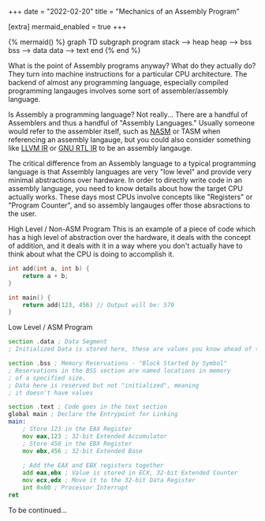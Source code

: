 +++
date = "2022-02-20"
title = "Mechanics of an Assembly Program"

[extra]
mermaid_enabled = true
+++

{% mermaid() %}
graph TD
	subgraph program
	stack --> heap
	heap --> bss
	bss --> data
	data --> text
	end
{% end %}

What is the point of Assembly programs anyway? What do they actually do?
They turn into machine instructions for a particular CPU architecture.
The backend of almost any programming language, especially compiled programming langauges involves some sort of assembler/assembly language.

Is Assembly a programming language?
Not really... There are a handful of Assemblers and thus a handful of "Assembly Languages." Usually someone would refer to the assembler itself, such as [NASM](https://www.nasm.us/doc/nasmdocc.html) or TASM when referencing an assembly langauge, but you could also consider something like [LLVM IR](https://llvm.org/docs/LangRef.html) or [GNU RTL IR](https://gcc.gnu.org/onlinedocs/gccint/RTL.html) to be an assembly langauge.

The critical difference from an Assembly language to a typical programming language is that Assembly languages are very "low level" and provide very minimal abstractions over hardware. In order to directly write code in an assembly language, you need to know details about how the target CPU actually works. These days most CPUs involve concepts like "Registers" or "Program Counter", and so assembly langauges offer those absractions to the user.

High Level / Non-ASM Program
This is an example of a piece of code which has a high level of abstraction over the hardware, it deals with the concept of addition, and it deals with it in a way where you don't actually have to think about what the CPU is doing to accomplish it.
```c
int add(int a, int b) {
	return a + b;
}

int main() {
	return add(123, 456) // Output will be: 579
}
```

Low Level / ASM Program
```asm
section .data ; Data Segment
; Initialized Data is stored here, these are values you know ahead of time.

section .bss ; Memory Reservations - "Block Started by Symbol"
; Reservations in the BSS section are named locations in memory
; of a specified size.
; Data here is reserved but not "initialized", meaning
; it doesn't have values

section .text ; Code goes in the text section
global main ; Declare the Entrypoint for Linking
main:
	; Store 123 in the EAX Register
	mov eax,123 ; 32-bit Extended Accumulator
	; Store 456 in the EBX Register
	mov ebx,456 ; 32-bit Extended Base
	
	; Add the EAX and EBX registers together
	add eax,ebx ; Value is stored in ECX, 32-bit Extended Counter
	mov ecx,edx ; Move it to the 32-bit Data Register
	int 0x80 ; Processor Interrupt
ret
```

To be continued...
